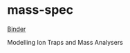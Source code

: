 # mass-spec

[Binder](https://hub.gke2.mybinder.org/user/fonsp-pluto-on-binder-kb8loh38/pluto/edit?id=90d78e6c-c3b4-11eb-02ce-0509b6721c50&token=rxI9WOTzSBejyuh-bdszqA)

Modelling Ion Traps and Mass Analysers
